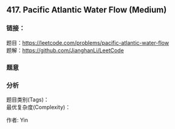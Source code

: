 ## 417. Pacific Atlantic Water Flow (Medium)

### **链接**：
题目：https://leetcode.com/problems/pacific-atlantic-water-flow  
题解：https://github.com/JianghanLi/LeetCode

### **题意**



### **分析**  
题目类别(Tags)：  
最优复杂度(Complexity)：  



作者: Yin
